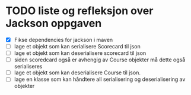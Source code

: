 # TODO liste og refleksjon over Jackson oppgaven

- [x] Fikse dependencies for jackson i maven
- [ ] lage et objekt som kan serialisere Scorecard til json
- [ ] lage et objekt som kan deserialisere scorecard til json
- [ ] siden scoredcard også er avhengig av Course objekter må dette også serialiseres
- [ ] lage et objekt som kan deserialisere Course til json.
- [ ] lage en klasse som kan håndtere all serialisering og deserialisering av objekter

## 
